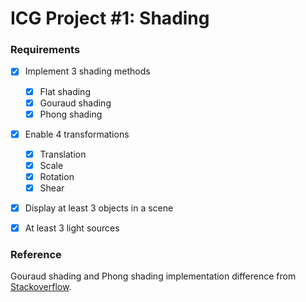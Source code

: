 # ICG Project #1: Shading

### Requirements

- [x] Implement 3 shading methods
  - [x] Flat shading
  - [x] Gouraud shading
  - [x] Phong shading
- [x] Enable 4 transformations
  - [x] Translation
  - [x] Scale
  - [x] Rotation
  - [x] Shear
- [x] Display at least 3 objects in a scene
- [x] At least 3 light sources


### Reference

Gouraud shading and Phong shading implementation difference from [Stackoverflow](https://stackoverflow.com/questions/49966240/phong-and-gouraud-shading-webgl).
